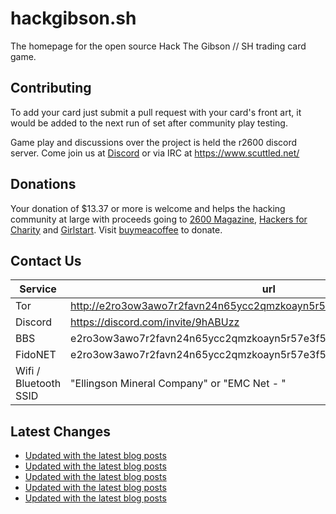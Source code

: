 # hackgibson.sh
The homepage for the open source Hack The Gibson // SH trading card game.


## Contributing

To add your card just submit a pull request with your card's front art, it would be added to the next run of set after community play testing.

Game play and discussions over the project is held the r2600 discord server. Come join us at [Discord](https://discord.com/invite/9hABUzz) or via IRC at https://www.scuttled.net/


## Donations

Your donation of $13.37 or more is welcome and helps the hacking community at large with proceeds going to [2600 Magazine](https://2600.com/), [Hackers for Charity](https://hackersforcharity.org) and [Girlstart](https://girlstart.org).  Visit [buymeacoffee](https://www.buymeacoffee.com/hackgibson.sh) to donate.


## Contact Us

Service | url
-|-
Tor | http://e2ro3ow3awo7r2favn24n65ycc2qmzkoayn5r57e3f56nvjwdcgg32ad.onion
Discord | https://discord.com/invite/9hABUzz
BBS | e2ro3ow3awo7r2favn24n65ycc2qmzkoayn5r57e3f56nvjwdcgg32ad.onion:23
FidoNET | e2ro3ow3awo7r2favn24n65ycc2qmzkoayn5r57e3f56nvjwdcgg32ad.onion:24554
Wifi / Bluetooth SSID | "Ellingson Mineral Company" or "EMC Net - <fidonet address>"

## Latest Changes
<!-- BLOG-POST-LIST:START -->
- [Updated with the latest blog posts](https://github.com/DFW2600/hackgibson.sh/commit/6865c37c8a37eef8d3ea1978493778ae3356cb44)
- [Updated with the latest blog posts](https://github.com/DFW2600/hackgibson.sh/commit/35a5b002afb14b2938ab309f8cc488a831d182e1)
- [Updated with the latest blog posts](https://github.com/DFW2600/hackgibson.sh/commit/386e91d4979d87bf407d302e82bdfc4d3e8011f6)
- [Updated with the latest blog posts](https://github.com/DFW2600/hackgibson.sh/commit/f7c9511bf0e918476566e72aa5f5b4c4da3d8c0b)
- [Updated with the latest blog posts](https://github.com/DFW2600/hackgibson.sh/commit/ed9e70e2364971a49e8730a268aaed8fd24ebdea)
<!-- BLOG-POST-LIST:END -->
